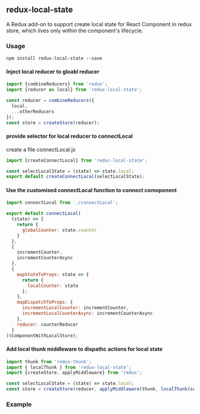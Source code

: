 ## redux-local-state

A Redux add-on to support create local state for React Component in redux store, which lives only within the component's lifecycle. 

### Usage 

`npm install redux-local-state --save`

#### Inject local reducer to gloabl reducer

```js
import {combineReducers} from 'redux';
import {reducer as local} from 'redux-local-state';

const reducer = combineReducers({
  local,
  ...otherReducers
});
const store = createStore(reducer);
```
#### provide selector for local reducer to connectLocal

create a file connectLocal.js

```js
import {createConnectLocal} from 'reduc-local-state';

const selectLocalState = (state) => state.local;
export default createConnectLocal(selectLocalState);
```

#### Use the customised connectLocal function to connect comoponent

```js
import connectLocal from './connectLocal';

export default connectLocal(
  (state) => {
    return {
      globalCounter: state.counter
    }
  },
  {
    incrementCounter,
    incrementCounterAsync
  },
  {
    mapStateToProps: state => {
      return {
        localCounter: state
      };
    },
    mapDispatchToProps: {
      incrementLocalCounter: incrementCounter,
      incrementLocalCounterAsync: incrementCounterAsync
    },
    reducer: counterReducer
  }
)(ComponentWithLocalStore);
```

#### Add local thunk middleware to dispathc actions for local state

```js
import thunk from 'redux-thunk';
import { localThunk } from 'redux-local-state';
import {createStore, applyMiddleware} from 'redux';

const selectLocalState = (state) => state.local;
const store = createStore(reducer, applyMiddleware(thunk, localThunk(selectLocalState)));

```



### Example

